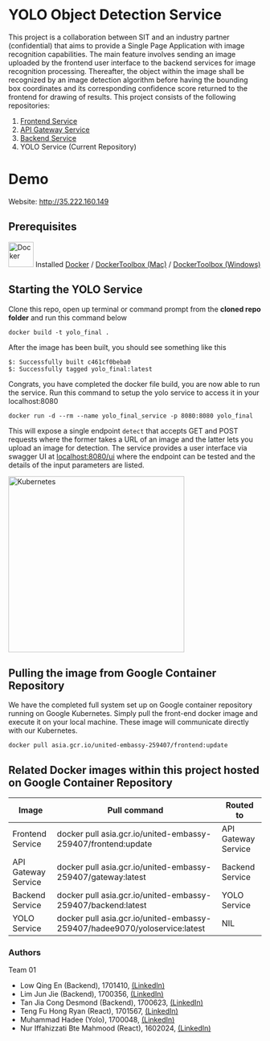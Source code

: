 # YOLO Object Detection Service
This project is a collaboration between SIT and an industry partner (confidential) that aims to provide a Single Page Application with image recognition capabilities. The main feature involves sending an image uploaded by the frontend user interface to the backend services for image recognition processing. Thereafter, the object within the image shall be recognized by an image detection algorithm before having the bounding box coordinates and its corresponding confidence score returned to the frontend for drawing of results. This project consists of the following repositories:

1. [Frontend Service](https://github.com/saiwoon/Team1-ICT3102-FrontEnd)
2. [API Gateway Service](https://github.com/Desmondtjc/3102-BackendGateway)
3. [Backend Service](https://github.com/Desmondtjc/3102-BackendServices/edit/master/README.md)
4. YOLO Service (Current Repository)

# Demo
Website: http://35.222.160.149

## Prerequisites

<img alt="Docker" src="https://i.imgur.com/yu0yoI7.png" width="50"> Installed [Docker](https://www.docker.com/products/docker-desktop) / [DockerToolbox (Mac)](https://docs.docker.com/toolbox/toolbox_install_mac/) / [DockerToolbox (Windows)](https://docs.docker.com/toolbox/toolbox_install_windows/)

## Starting the YOLO Service

Clone this repo, open up terminal or command prompt from the **cloned repo folder** and run this command below

```
docker build -t yolo_final .
```

After the image has been built, you should see something like this 

```
$: Successfully built c461cf0beba0
$: Successfully tagged yolo_final:latest
```

Congrats, you have completed the docker file build, you are now able to run the service. Run this command to setup the yolo service to access it in your localhost:8080

```
docker run -d --rm --name yolo_final_service -p 8080:8080 yolo_final
```

This will expose a single endpoint `detect` that accepts GET and POST requests where the former takes a URL of an image and the latter lets you upload an image for detection.
The service provides a user interface via swagger UI at [localhost:8080/ui](http://localhost:8080/ui) where the endpoint can be tested and the details of the input parameters are listed.

<img alt="Kubernetes" src="https://i.imgur.com/3eJILtc.png" width="350"> 

Pulling the image from Google Container Repository
---
We have the completed full system set up on Google container repository running on Google Kubernetes.
Simply pull the front-end docker image and execute it on your local machine.
These image will communicate directly with our Kubernetes.
```
docker pull asia.gcr.io/united-embassy-259407/frontend:update
```

Related Docker images within this project hosted on Google Container Repository
---
| Image                    | Pull command                                                                 | Routed to           |
| ------------------------ | ---------------------------------------------------------------------------- | ------------------- |
| Frontend Service         | docker pull asia.gcr.io/united-embassy-259407/frontend:update                | API Gateway Service |
| API Gateway Service      | docker pull asia.gcr.io/united-embassy-259407/gateway:latest                 | Backend Service     |
| Backend Service          | docker pull asia.gcr.io/united-embassy-259407/backend:latest                 | YOLO Service        |
| YOLO Service             | docker pull asia.gcr.io/united-embassy-259407/hadee9070/yoloservice:latest   | NIL                 |

### Authors
Team 01
- Low Qing En (Backend), 1701410, [(LinkedIn)](https://www.linkedin.com/in/qing-en-low-4275a0158/)
- Lim Jun Jie (Backend), 1700356, [(LinkedIn)](https://www.linkedin.com/in/grisaille/) 
- Tan Jia Cong Desmond (Backend), 1700623, [(LinkedIn)](https://www.linkedin.com/in/desmond-tjc/) 
- Teng Fu Hong Ryan (React), 1701567, [(LinkedIn)](https://www.linkedin.com/in/ryan-teng-692b28158/)
- Muhammad Hadee (Yolo), 1700048, [(LinkedIn)](https://www.linkedin.com/in/hadee-piperdy/)
- Nur Iffahizzati Bte Mahmood (React), 1602024, [(LinkedIn)](https://www.linkedin.com/in/mnuriffah/)

